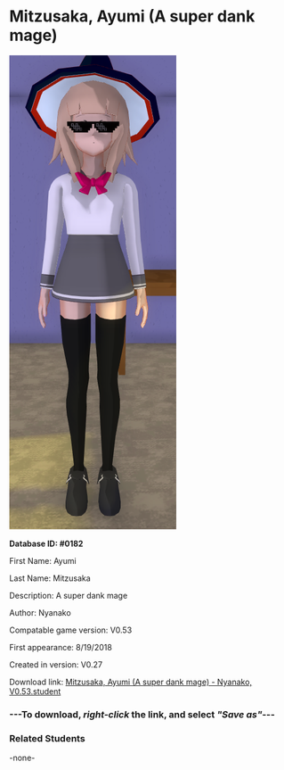 # Mitzusaka, Ayumi (A super dank mage)

<img src="../../Files/Images/Mitzusaka, Ayumi (A super dank mage).png" title="Mitzusaka, Ayumi (A super dank mage) - Nyanako, V0.53">

**Database ID: #0182**

First Name: Ayumi

Last Name: Mitzusaka

Description: A super dank mage

Author: Nyanako

Compatable game version: V0.53

First appearance: 8/19/2018

Created in version: V0.27

Download link: <a href="https://raw.githubusercontent.com/Arbiter1223/Daigaku-Gurashi-Custom-Students/master/Files/Student%20Files/Mitzusaka%2C%20Ayumi%20(A%20super%20dank%20mage)%20-%20Nyanako%2C%20V0.53.student">Mitzusaka, Ayumi (A super dank mage) - Nyanako, V0.53.student</a>

### ---**To download, _right-click_ the link, and select _"Save as"_**---

### Related Students

-none-
